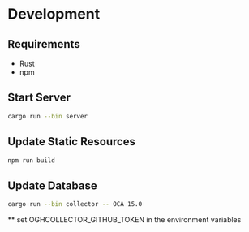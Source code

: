 # Development

## Requirements

- Rust
- npm

## Start Server

```sh
cargo run --bin server
```

## Update Static Resources
```sh
npm run build
```

## Update Database
```sh
cargo run --bin collector -- OCA 15.0
```
** set OGHCOLLECTOR_GITHUB_TOKEN in the environment variables